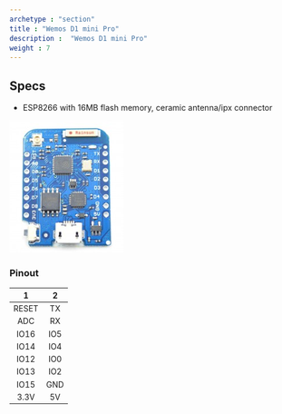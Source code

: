 ```yaml
---
archetype : "section"
title : "Wemos D1 mini Pro"
description :  "Wemos D1 mini Pro"
weight : 7
---
```


## Specs
* ESP8266 with 16MB flash memory, ceramic antenna/ipx connector

![image](d1minipro16mbfront.png?width=400px)


### Pinout

| 1 | 2 |
|:-:|:-:|
|RESET|TX|
|ADC|RX|
|IO16|IO5|
|IO14|IO4|
|IO12|IO0|
|IO13|IO2|
|IO15|GND|
|3.3V|5V|